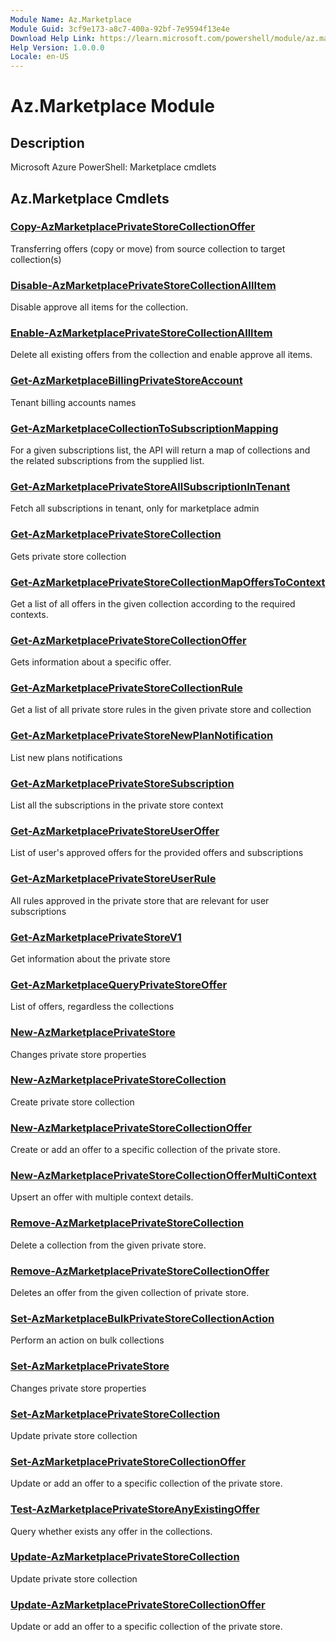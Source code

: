 ```yaml
---
Module Name: Az.Marketplace
Module Guid: 3cf9e173-a8c7-400a-92bf-7e9594f13e4e
Download Help Link: https://learn.microsoft.com/powershell/module/az.marketplace
Help Version: 1.0.0.0
Locale: en-US
---
```


# Az.Marketplace Module
## Description
Microsoft Azure PowerShell: Marketplace cmdlets

## Az.Marketplace Cmdlets
### [Copy-AzMarketplacePrivateStoreCollectionOffer](Copy-AzMarketplacePrivateStoreCollectionOffer.md)
Transferring offers (copy or move) from source collection to target collection(s)

### [Disable-AzMarketplacePrivateStoreCollectionAllItem](Disable-AzMarketplacePrivateStoreCollectionAllItem.md)
Disable approve all items for the collection.

### [Enable-AzMarketplacePrivateStoreCollectionAllItem](Enable-AzMarketplacePrivateStoreCollectionAllItem.md)
Delete all existing offers from the collection and enable approve all items.

### [Get-AzMarketplaceBillingPrivateStoreAccount](Get-AzMarketplaceBillingPrivateStoreAccount.md)
Tenant billing accounts names

### [Get-AzMarketplaceCollectionToSubscriptionMapping](Get-AzMarketplaceCollectionToSubscriptionMapping.md)
For a given subscriptions list, the API will return a map of collections and the related subscriptions from the supplied list.

### [Get-AzMarketplacePrivateStoreAllSubscriptionInTenant](Get-AzMarketplacePrivateStoreAllSubscriptionInTenant.md)
Fetch all subscriptions in tenant, only for marketplace admin

### [Get-AzMarketplacePrivateStoreCollection](Get-AzMarketplacePrivateStoreCollection.md)
Gets private store collection

### [Get-AzMarketplacePrivateStoreCollectionMapOffersToContext](Get-AzMarketplacePrivateStoreCollectionMapOffersToContext.md)
Get a list of all offers in the given collection according to the required contexts.

### [Get-AzMarketplacePrivateStoreCollectionOffer](Get-AzMarketplacePrivateStoreCollectionOffer.md)
Gets information about a specific offer.

### [Get-AzMarketplacePrivateStoreCollectionRule](Get-AzMarketplacePrivateStoreCollectionRule.md)
Get a list of all private store rules in the given private store and collection

### [Get-AzMarketplacePrivateStoreNewPlanNotification](Get-AzMarketplacePrivateStoreNewPlanNotification.md)
List new plans notifications

### [Get-AzMarketplacePrivateStoreSubscription](Get-AzMarketplacePrivateStoreSubscription.md)
List all the subscriptions in the private store context

### [Get-AzMarketplacePrivateStoreUserOffer](Get-AzMarketplacePrivateStoreUserOffer.md)
List of user's approved offers for the provided offers and subscriptions

### [Get-AzMarketplacePrivateStoreUserRule](Get-AzMarketplacePrivateStoreUserRule.md)
All rules approved in the private store that are relevant for user subscriptions

### [Get-AzMarketplacePrivateStoreV1](Get-AzMarketplacePrivateStoreV1.md)
Get information about the private store

### [Get-AzMarketplaceQueryPrivateStoreOffer](Get-AzMarketplaceQueryPrivateStoreOffer.md)
List of offers, regardless the collections

### [New-AzMarketplacePrivateStore](New-AzMarketplacePrivateStore.md)
Changes private store properties

### [New-AzMarketplacePrivateStoreCollection](New-AzMarketplacePrivateStoreCollection.md)
Create private store collection

### [New-AzMarketplacePrivateStoreCollectionOffer](New-AzMarketplacePrivateStoreCollectionOffer.md)
Create or add an offer to a specific collection of the private store.

### [New-AzMarketplacePrivateStoreCollectionOfferMultiContext](New-AzMarketplacePrivateStoreCollectionOfferMultiContext.md)
Upsert an offer with multiple context details.

### [Remove-AzMarketplacePrivateStoreCollection](Remove-AzMarketplacePrivateStoreCollection.md)
Delete a collection from the given private store.

### [Remove-AzMarketplacePrivateStoreCollectionOffer](Remove-AzMarketplacePrivateStoreCollectionOffer.md)
Deletes an offer from the given collection of private store.

### [Set-AzMarketplaceBulkPrivateStoreCollectionAction](Set-AzMarketplaceBulkPrivateStoreCollectionAction.md)
Perform an action on bulk collections

### [Set-AzMarketplacePrivateStore](Set-AzMarketplacePrivateStore.md)
Changes private store properties

### [Set-AzMarketplacePrivateStoreCollection](Set-AzMarketplacePrivateStoreCollection.md)
Update private store collection

### [Set-AzMarketplacePrivateStoreCollectionOffer](Set-AzMarketplacePrivateStoreCollectionOffer.md)
Update or add an offer to a specific collection of the private store.

### [Test-AzMarketplacePrivateStoreAnyExistingOffer](Test-AzMarketplacePrivateStoreAnyExistingOffer.md)
Query whether exists any offer in the collections.

### [Update-AzMarketplacePrivateStoreCollection](Update-AzMarketplacePrivateStoreCollection.md)
Update private store collection

### [Update-AzMarketplacePrivateStoreCollectionOffer](Update-AzMarketplacePrivateStoreCollectionOffer.md)
Update or add an offer to a specific collection of the private store.

